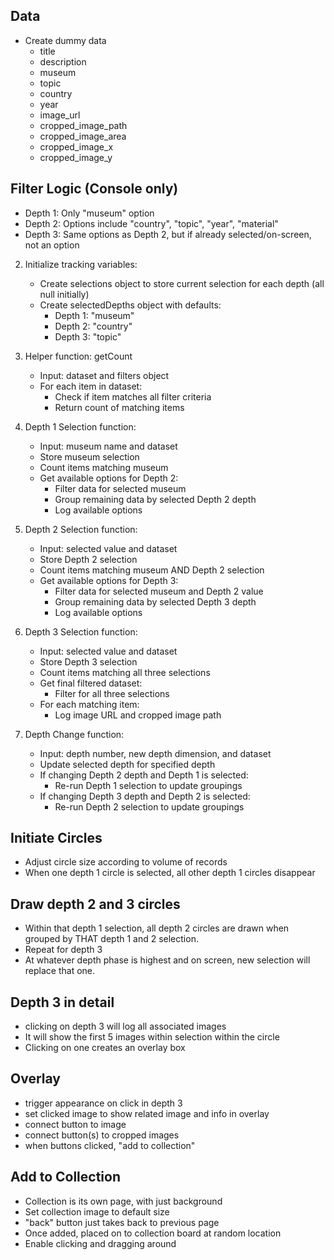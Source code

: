 ## Data

- Create dummy data
  - title
  - description
  - museum
  - topic
  - country
  - year
  - image_url
  - cropped_image_path
  - cropped_image_area
  - cropped_image_x
  - cropped_image_y

## Filter Logic (Console only)

- Depth 1: Only "museum" option
- Depth 2: Options include "country", "topic", "year", "material"
- Depth 3: Same options as Depth 2, but if already selected/on-screen, not an option

2. Initialize tracking variables:

   - Create selections object to store current selection for each depth (all null initially)
   - Create selectedDepths object with defaults:
     - Depth 1: "museum"
     - Depth 2: "country"
     - Depth 3: "topic"

3. Helper function: getCount

   - Input: dataset and filters object
   - For each item in dataset:
     - Check if item matches all filter criteria
     - Return count of matching items

4. Depth 1 Selection function:

   - Input: museum name and dataset
   - Store museum selection
   - Count items matching museum
   - Get available options for Depth 2:
     - Filter data for selected museum
     - Group remaining data by selected Depth 2 depth
     - Log available options

5. Depth 2 Selection function:

   - Input: selected value and dataset
   - Store Depth 2 selection
   - Count items matching museum AND Depth 2 selection
   - Get available options for Depth 3:
     - Filter data for selected museum and Depth 2 value
     - Group remaining data by selected Depth 3 depth
     - Log available options

6. Depth 3 Selection function:

   - Input: selected value and dataset
   - Store Depth 3 selection
   - Count items matching all three selections
   - Get final filtered dataset:
     - Filter for all three selections
   - For each matching item:
     - Log image URL and cropped image path

7. Depth Change function:
   - Input: depth number, new depth dimension, and dataset
   - Update selected depth for specified depth
   - If changing Depth 2 depth and Depth 1 is selected:
     - Re-run Depth 1 selection to update groupings
   - If changing Depth 3 depth and Depth 2 is selected:
     - Re-run Depth 2 selection to update groupings

## Initiate Circles

- Adjust circle size according to volume of records
- When one depth 1 circle is selected, all other depth 1 circles disappear

## Draw depth 2 and 3 circles

- Within that depth 1 selection, all depth 2 circles are drawn when grouped by THAT depth 1 and 2 selection.
- Repeat for depth 3
- At whatever depth phase is highest and on screen, new selection will replace that one.

## Depth 3 in detail

- clicking on depth 3 will log all associated images
- It will show the first 5 images within selection within the circle
- Clicking on one creates an overlay box

## Overlay

- trigger appearance on click in depth 3
- set clicked image to show related image and info in overlay
- connect button to image
- connect button(s) to cropped images
- when buttons clicked, "add to collection"

## Add to Collection

- Collection is its own page, with just background
- Set collection image to default size
- "back" button just takes back to previous page
- Once added, placed on to collection board at random location
- Enable clicking and dragging around
